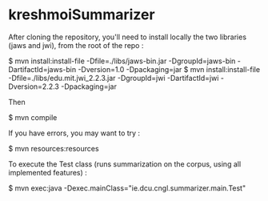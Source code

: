 kreshmoiSummarizer
==================

After cloning the repository, you'll need to install locally the two libraries (jaws and jwi), from the root of the repo :

$ mvn install:install-file -Dfile=./libs/jaws-bin.jar -DgroupId=jaws-bin -DartifactId=jaws-bin -Dversion=1.0 -Dpackaging=jar
$ mvn install:install-file -Dfile=./libs/edu.mit.jwi_2.2.3.jar -DgroupId=jwi -DartifactId=jwi -Dversion=2.2.3 -Dpackaging=jar

Then

$ mvn compile

If you have errors, you may want to try :

$ mvn resources:resources

To execute the Test class (runs summarization on the corpus, using all implemented features) :

$ mvn exec:java -Dexec.mainClass="ie.dcu.cngl.summarizer.main.Test"
